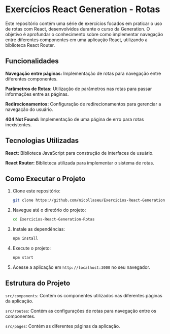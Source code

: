 # Exercícios React Generation - Rotas

Este repositório contém uma série de exercícios focados em praticar o uso de rotas com React, desenvolvidos durante o curso da Generation. O objetivo é aprofundar o conhecimento sobre como implementar navegação entre diferentes componentes em uma aplicação React, utilizando a biblioteca React Router.

## Funcionalidades

**Navegação entre páginas:** Implementação de rotas para navegação entre diferentes componentes.

**Parâmetros de Rotas:** Utilização de parâmetros nas rotas para passar informações entre as páginas.

**Redirecionamentos:** Configuração de redirecionamentos para gerenciar a navegação do usuário.

**404 Not Found:** Implementação de uma página de erro para rotas inexistentes.

## Tecnologias Utilizadas

**React:** Biblioteca JavaScript para construção de interfaces de usuário.

**React Router:** Biblioteca utilizada para implementar o sistema de rotas.

## Como Executar o Projeto

1. Clone este repositório: 

   ```bash
   git clone https://github.com/nicollaseu/Exercicios-React-Generation-Rotas.git
   ```

2. Navegue até o diretório do projeto: 

   ```bash
   cd Exercicios-React-Generation-Rotas
   ```

3. Instale as dependências: 

   ```bash
   npm install
   ```

4. Execute o projeto: 

   ```bash
   npm start
   ```

5. Acesse a aplicação em `http://localhost:3000` no seu navegador.

## Estrutura do Projeto

`src/components`: Contém os componentes utilizados nas diferentes páginas da aplicação.

`src/routes`: Contém as configurações de rotas para navegação entre os componentes.

`src/pages`: Contém as diferentes páginas da aplicação.